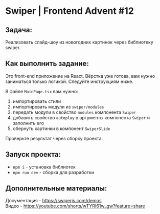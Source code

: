 # Swiper | Frontend Advent #12

## Задача:
Реализовать слайд-шоу из новогодних картинок через библиотеку swiper.

## Как выполнить задание:

Это front-end приложение на React. Вёрстка уже готова, вам нужно заниматься только логикой. Следуйте инструкциям ниже.

В файле `MainPage.tsx` вам нужно:
1. импортировать стили
2. импортировать модули из `swiper/modules`
3. передать модули в свойство `modules` компонента `Swiper`
4. добавить свойство `autoplay` в аргументы компонента `Swiper` и заполнить его
5. обернуть картинки в компонент `SwiperSlide`

Проверьте результат через сборку проекта.

## Запуск проекта:
* `npm i` - установка библиотек
* `npm run dev` - сборка для разработки

## Дополнительные материалы:
Документация - https://swiperjs.com/demos  
Видео - https://youtube.com/shorts/wTYRI61w_gw?feature=share
